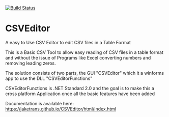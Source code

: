 [![Build Status](https://dev.azure.com/JTGithubBuildPipeline/CSVEditorBuild/_apis/build/status/JakeTrans.CSVEditor?branchName=master)](https://dev.azure.com/JTGithubBuildPipeline/CSVEditorBuild/_build/latest?definitionId=8&branchName=master)

# CSVEditor

A easy to Use CSV Editor to edit CSV files in a Table Format

This is a Basic CSV Tool to allow easy reading of CSV files in a table format and without the issue of Programs like Excel converting numbers and removing leading zeros.

The solution consists of two parts, the GUI "CSVEditor" which it a winforms app to use the DLL "CSVEditorFunctions"

CSVEditorFunctions is .NET Standard 2.0 and the goal is to make this a cross platform Application once all the basic features have been added

Documentation is available here: https://jaketrans.github.io/CSVEditor/html/index.html
